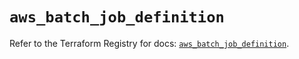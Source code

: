 # `aws_batch_job_definition`

Refer to the Terraform Registry for docs: [`aws_batch_job_definition`](https://registry.terraform.io/providers/hashicorp/aws/6.9.0/docs/resources/batch_job_definition).
